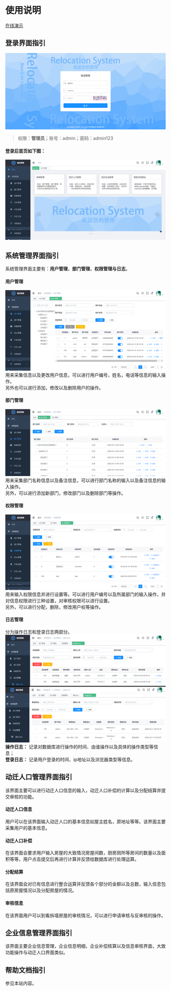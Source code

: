 # 使用说明
[在线演示](http://47.93.213.126/login?redirect=/index)  
## 登录界面指引
![login](./.vuepress/public/guide-login.png)
> 权限：**管理员**；账号：admin；密码：admin123  
#### 登录后首页如下图：
![index](./.vuepress/public/page0.png)
## 系统管理界面指引
系统管理界面主要有：**用户管理**，**部门管理**，**权限管理与日志**。
#### 用户管理
![login](./.vuepress/public/page1-1.png)
用来采集信息以及更改用户信息，可以进行用户编号，姓名，电话等信息的输入操作。  
另外也可以进行添加，修改以及删除用户的操作。
#### 部门管理
![login](./.vuepress/public/page1-2.png)
用来采集部门名称信息以及备注信息，可以进行部门名称的输入以及备注信息的输入操作。  
另外，可以进行添加新部门，修改部门以及删除部门等操作。
#### 权限管理
![login](./.vuepress/public/page1-3.png)
用来输入权限信息并进行设置等。可以进行用户编号以及所属部门的输入操作，并对信息权限进行三种设置，对审核权限可以进行设置。  
另外，可以进行分配，删除，修改用户权等操作。
#### 日志管理
分为操作日志和登录日志两部分。  
![login](./.vuepress/public/page1-4.png)
**操作日志：** 记录对数据库进行操作的时间、由谁操作以及具体的操作类型等信息；  
**登录日志：** 记录用户登录的时间、ip地址以及浏览器类型等信息。

## 动迁人口管理界面指引
该界面主要可以进行动迁人口信息的输入，动迁人口补偿的计算以及分配结算并提交审核的功能。
#### 动迁人口信息
用户可以在该界面输入动迁人口的基本信息如屋主姓名，原地址等等。该界面主要采集用户的基本信息。
#### 动迁人口补偿
在该界面会要求用户输入房屋的大致情况房屋间数，厨房厕所等房间的数量以及面积等等，用户点击提交后再进行计算并反馈给数据库进行处理运算。
#### 分配结算
在该界面会对已有信息进行整合运算并反馈各个部分的金额以及总数，输入信息包括原房屋情况以及分配房屋的情况。
#### 审核信息
在该界面用户可以到看拆墙房屋的审核情况，可以进行申请审核与反审核的操作。
## 企业信息管理界面指引
该界面主要企业信息管理，企业信息明细，企业补偿核算以及信息审核界面，大致功能操作与动迁人口界面类似。
## 帮助文档指引
参见本站内容。

